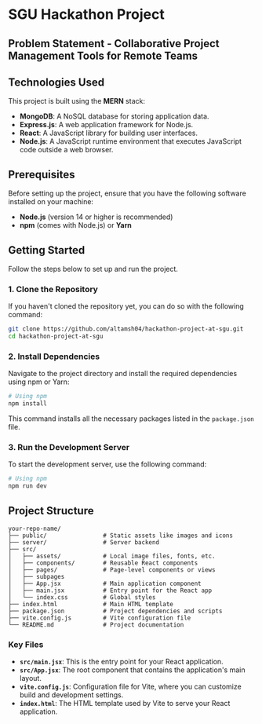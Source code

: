 # SGU Hackathon Project

## Problem Statement - Collaborative Project Management Tools for Remote Teams 

## Technologies Used

This project is built using the **MERN** stack:

- **MongoDB**: A NoSQL database for storing application data.
- **Express.js**: A web application framework for Node.js.
- **React**: A JavaScript library for building user interfaces.
- **Node.js**: A JavaScript runtime environment that executes JavaScript code outside a web browser.
  
## Prerequisites

Before setting up the project, ensure that you have the following software installed on your machine:

- **Node.js** (version 14 or higher is recommended)
- **npm** (comes with Node.js) or **Yarn**

## Getting Started

Follow the steps below to set up and run the project.

### 1. Clone the Repository

If you haven't cloned the repository yet, you can do so with the following command:

```bash
git clone https://github.com/altamsh04/hackathon-project-at-sgu.git
cd hackathon-project-at-sgu
```

### 2. Install Dependencies

Navigate to the project directory and install the required dependencies using npm or Yarn:

```bash
# Using npm
npm install
```

This command installs all the necessary packages listed in the `package.json` file.

### 3. Run the Development Server

To start the development server, use the following command:

```bash
# Using npm
npm run dev
```


## Project Structure

```
your-repo-name/
├── public/                # Static assets like images and icons
├── server/                # Server backend
├── src/
│   ├── assets/            # Local image files, fonts, etc.
│   ├── components/        # Reusable React components
│   ├── pages/             # Page-level components or views
│   ├── subpages
│   ├── App.jsx            # Main application component
│   ├── main.jsx           # Entry point for the React app
│   └── index.css          # Global styles
├── index.html             # Main HTML template
├── package.json           # Project dependencies and scripts
├── vite.config.js         # Vite configuration file
└── README.md              # Project documentation
```

### Key Files

- **`src/main.jsx`**: This is the entry point for your React application.
- **`src/App.jsx`**: The root component that contains the application's main layout.
- **`vite.config.js`**: Configuration file for Vite, where you can customize build and development settings.
- **`index.html`**: The HTML template used by Vite to serve your React application.
